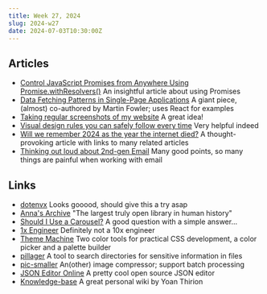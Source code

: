```yaml
---
title: Week 27, 2024
slug: 2024-w27
date: 2024-07-03T10:30:00Z
---
```


## Articles

- [Control JavaScript Promises from Anywhere Using Promise.withResolvers()](https://frontendmasters.com/blog/control-javascript-promises-from-anywhere-using-promise-withresolvers/)
  An insightful article about using Promises
- [Data Fetching Patterns in Single-Page Applications](https://martinfowler.com/articles/data-fetch-spa.html)
  A giant piece, (almost) co-authored by Martin Fowler; uses React for examples
- [Taking regular screenshots of my website](https://alexwlchan.net/2024/scheduled-screenshots/)
  A great idea!
- [Visual design rules you can safely follow every time](https://anthonyhobday.com/sideprojects/saferules/)
  Very helpful indeed
- [Will we remember 2024 as the year the internet died?](https://82mhz.net/posts/2024/06/will-we-remember-2024-as-the-year-the-internet-died/)
  A thought-provoking article with links to many related articles
- [Thinking out loud about 2nd-gen Email](https://gabrielsieben.tech/2024/05/17/thinking-out-loud-2nd-gen-email/)
  Many good points, so many things are painful when working with email

## Links

- [dotenvx](https://dotenvx.com)
  Looks gooood, should give this a try asap
- [Anna's Archive](https://annas-archive.org)
  "The largest truly open library in human history"
- [Should I Use a Carousel?](https://shouldiuseacarousel.com)
  A good question with a simple answer...
- [1x Engineer](https://1x.engineer)
  Definitely not a 10x engineer
- [Theme Machine](https://tools.keithjgrant.com/theme-machine/)
  Two color tools for practical CSS development, a color picker and a palette builder
- [pillager](https://github.com/brittonhayes/pillager)
  A tool to search directories for sensitive information in files
- [pic-smaller](https://github.com/joye61/pic-smaller)
  An(other) image compressor; support batch processing
- [JSON Editor Online](https://github.com/josdejong/jsoneditor)
  A pretty cool open source JSON editor
- [Knowledge-base](https://yoan-thirion.gitbook.io)
  A great personal wiki by Yoan Thirion
